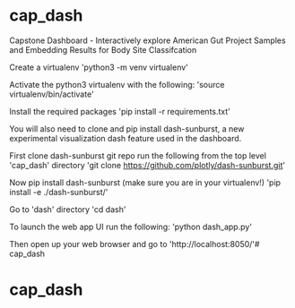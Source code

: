 # cap_dash

Capstone Dashboard - Interactively explore American Gut Project Samples and Embedding Results for Body Site Classifcation

Create a virtualenv
'python3 -m venv virtualenv'

 Activate the python3 virtualenv with the following:
'source virtualenv/bin/activate'

Install the required packages
'pip install -r requirements.txt'

You will also need to clone and pip install dash-sunburst, a new experimental visualization dash feature used in the dashboard.

First clone dash-sunburst git repo run the following from the top level 'cap_dash' directory
'git clone https://github.com/plotly/dash-sunburst.git'

Now pip install dash-sunburst (make sure you are in your virtualenv!)
'pip install -e ./dash-sunburst/'

Go to 'dash' directory
'cd dash'

To launch the web app UI run the following:
'python dash_app.py'

Then open up your web browser and go to 'http://localhost:8050/'# cap_dash
# cap_dash
